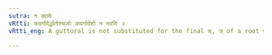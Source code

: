 ```yaml
---
sutra: न क्वादेः
vRtti: कवर्गादेर्द्धातोश्चजोः कवर्गादेशो न भवति ॥
vRtti_eng: A guttural is not substituted for the final च्, ज् of a root which begins with a guttural, before an affix having an indicatory घ and before ण्यत् ॥

---
```

